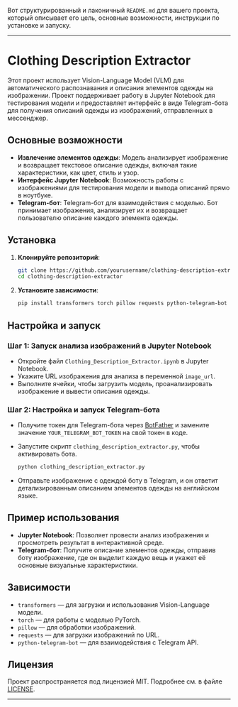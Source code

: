 Вот структурированный и лаконичный `README.md` для вашего проекта, который описывает его цель, основные возможности, инструкции по установке и запуску.

---

# Clothing Description Extractor

Этот проект использует Vision-Language Model (VLM) для автоматического распознавания и описания элементов одежды на изображении. Проект поддерживает работу в Jupyter Notebook для тестирования модели и предоставляет интерфейс в виде Telegram-бота для получения описаний одежды из изображений, отправленных в мессенджер.

## Основные возможности

- **Извлечение элементов одежды**: Модель анализирует изображение и возвращает текстовое описание одежды, включая такие характеристики, как цвет, стиль и узор.
- **Интерфейс Jupyter Notebook**: Возможность работы с изображениями для тестирования модели и вывода описаний прямо в ноутбуке.
- **Telegram-бот**: Telegram-бот для взаимодействия с моделью. Бот принимает изображения, анализирует их и возвращает пользователю описание каждого элемента одежды.

## Установка

1. **Клонируйте репозиторий**:

    ```bash
    git clone https://github.com/yourusername/clothing-description-extractor.git
    cd clothing-description-extractor
    ```

2. **Установите зависимости**:

    ```bash
    pip install transformers torch pillow requests python-telegram-bot
    ```

## Настройка и запуск

### Шаг 1: Запуск анализа изображений в Jupyter Notebook

- Откройте файл `Clothing_Description_Extractor.ipynb` в Jupyter Notebook.
- Укажите URL изображения для анализа в переменной `image_url`.
- Выполните ячейки, чтобы загрузить модель, проанализировать изображение и вывести описания одежды.

### Шаг 2: Настройка и запуск Telegram-бота

- Получите токен для Telegram-бота через [BotFather](https://t.me/BotFather) и замените значение `YOUR_TELEGRAM_BOT_TOKEN` на свой токен в коде.
- Запустите скрипт `clothing_description_extractor.py`, чтобы активировать бота.

    ```bash
    python clothing_description_extractor.py
    ```

- Отправьте изображение с одеждой боту в Telegram, и он ответит детализированным описанием элементов одежды на английском языке.

## Пример использования

- **Jupyter Notebook**: Позволяет провести анализ изображения и просмотреть результат в интерактивной среде.
- **Telegram-бот**: Получите описание элементов одежды, отправив боту изображение, где он выделит каждую вещь и укажет её основные визуальные характеристики.

## Зависимости

- `transformers` — для загрузки и использования Vision-Language модели.
- `torch` — для работы с моделью PyTorch.
- `pillow` — для обработки изображений.
- `requests` — для загрузки изображений по URL.
- `python-telegram-bot` — для взаимодействия с Telegram API.

## Лицензия

Проект распространяется под лицензией MIT. Подробнее см. в файле [LICENSE](LICENSE).

---
